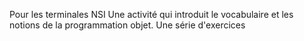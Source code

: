 Pour les terminales NSI
Une activité qui introduit le vocabulaire et les notions de la programmation objet.
Une série d'exercices 
